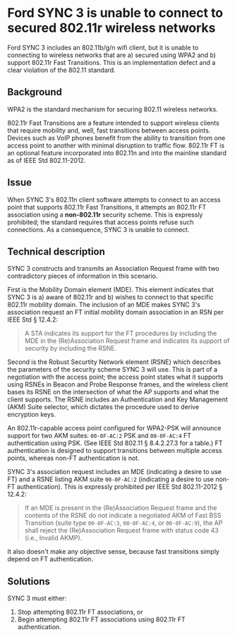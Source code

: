 Ford SYNC 3 is unable to connect to secured 802.11r wireless networks
===

Ford SYNC 3 includes an 802.11b/g/n wifi client, but it is unable to connecting to wireless networks that are a) secured using WPA2 and b) support 802.11r Fast Transitions. This is an implementation defect and a clear violation of the 802.11 standard.

Background
---

WPA2 is the standard mechanism for securing 802.11 wireless networks.

802.11r Fast Transitions are a feature intended to support wireless clients that require mobility and, well, fast transitions between access points. Devices such as VoIP phones benefit from the ability to transition from one access point to another with minimal disruption to traffic flow. 802.11r FT is an optional feature incorporated into 802.11n and into the mainline standard as of IEEE Std 802.11-2012.

Issue
---

When SYNC 3's 802.11n client software attempts to connect to an access point that supports 802.11r Fast Transitions, it attempts an 802.11r FT association using a **non-802.11r** security scheme. This is expressly prohibited; the standard requires that access points refuse such connections. As a consequence, SYNC 3 is unable to connect.

Technical description
---

SYNC 3 constructs and transmits an Association Request frame with two contradictory pieces of information in this scenario.

First is the Mobility Domain element (MDE). This element indicates that SYNC 3 is a) aware of 802.11r and b) wishes to connect to that specific 802.11r mobility domain. The inclusion of an MDE makes SYNC 3's association request an FT initial mobility domain association in an RSN per IEEE Std § 12.4.2:

> A STA indicates its support for the FT procedures by including the MDE in the (Re)Association Request frame and indicates its support of security by including the RSNE.

Second is the Robust Securtity Network element (RSNE) which describes the parameters of the security scheme SYNC 3 will use. This is part of a negotiation with the access point; the access point states what it supports using RSNEs in Beacon and Probe Response frames, and the wireless client bases its RSNE on the intersection of what the AP supports and what the client supports. The RSNE includes an Authentication and Key Management (AKM) Suite selector, which dictates the procedure used to derive encryption keys.

An 802.11r-capable access point configured for WPA2-PSK will announce support for two AKM suites: `00-0F-AC:2` PSK and `00-0F-AC:4` FT authentication using PSK. (See IEEE Std 802.11 § 8.4.2.27.3 for a table.) FT authentication is designed to support transitions between multiple access points, whereas non-FT authentication is not.

SYNC 3's association request includes an MDE (indicating a desire to use FT) and a RSNE listing AKM suite `00-0F-AC:2` (indicating a desire to use non-FT authentication). This is expressly prohibited per IEEE Std 802.11-2012 § 12.4.2:

> If an MDE is present in the (Re)Association Request frame and the contents of the RSNE do not indicate a negotiated AKM of Fast BSS Transition (suite type `00-0F-AC:3`, `00-0F-AC:4`, or `00-0F-AC:9`), the AP shall reject the (Re)Association Request frame with status code 43 (i.e., Invalid AKMP).

It also doesn't make any objective sense, because fast transitions simply depend on FT authentication. 

Solutions
---

SYNC 3 must either:

1. Stop attempting 802.11r FT associations, or
2. Begin attempting 802.11r FT associations using 802.11r FT authentication.

